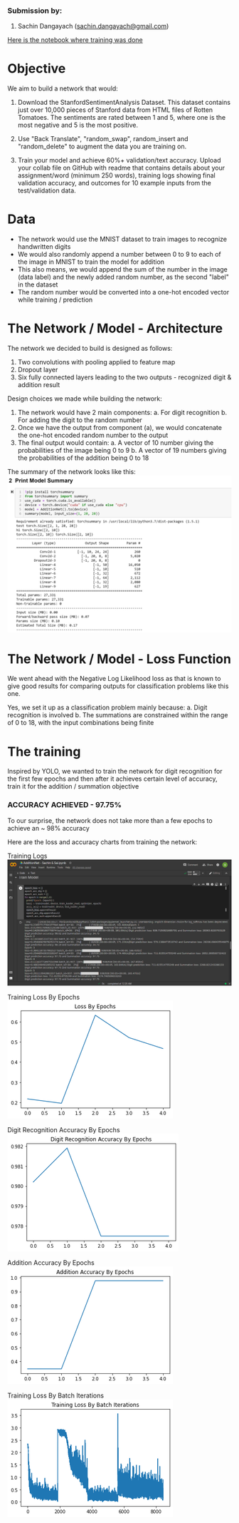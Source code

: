 
### Submission by:
1. Sachin Dangayach (sachin.dangayach@gmail.com)

[Here is the notebook where training was done](https://colab.research.google.com/drive/13-mpSe80XXG69Pz3y1SOP7HQmekAyggw?usp=sharing)

# Objective

We aim to build a network that would:

1) Download the StanfordSentimentAnalysis Dataset. This dataset contains just over 10,000 pieces of Stanford data from HTML files of Rotten Tomatoes. The sentiments are rated between 1 and 5, where one is the most negative and 5 is the most positive.

2) Use "Back Translate", "random_swap", random_insert and "random_delete" to augment the data you are training on.

3) Train your model and achieve 60%+ validation/text accuracy. Upload your collab file on GitHub with readme that contains details about your assignment/word (minimum 250 words), training logs showing final validation accuracy, and outcomes for 10 example inputs from the test/validation data.


# Data

- The network would use the MNIST dataset to train images to recognize handwritten digits
- We would also randomly append a number between 0 to 9 to each of the image in MNIST to train the model for addition
- This also means, we would append the sum of the number in the image (data label) and the newly added random number, as the second "label" in the dataset
- The random number would be converted into a one-hot encoded vector while training / prediction



# The Network / Model - Architecture

The network we decided to build is designed as follows:
1. Two convolutions with pooling applied to feature map
2. Dropout layer
3. Six fully connected layers leading to the two outputs - recognized digit & addition result

Design choices we made while building the network:
1. The network would have 2 main components:
  a. For digit recognition
  b. For adding the digit to the random number
2. Once we have the output from component (a), we would concatenate the one-hot encoded random number to the output
3. The final output would contain:
  a. A vector of 10 number giving the probabilities of the image being 0 to 9
  b. A vector of 19 numbers giving the probabilities of the addition being 0 to 18


The summary of the network looks like this:  
![Model Summary](https://github.com/SachinDangayach/END2.0/blob/main/Session3/images/Model%20Parameters.jpg)



# The Network / Model - Loss Function

We went ahead with the Negative Log Likelihood loss as that is known to give good results for comparing outputs for classification problems like this one.

Yes, we set it up as a classification problem mainly because:
  a. Digit recognition is involved
  b. The summations are constrained within the range of 0 to 18, with the input combinations being finite



# The training

Inspired by YOLO, we wanted to train the network for digit recognition for the first few epochs and then
after it achieves certain level of accuracy, train it for the addition / summation objective

### ACCURACY ACHIEVED - 97.75%
To our surprise, the network does not take more than a few epochs to achieve an ~ 98% accuracy

Here are the loss and accuracy charts from training the network:


Training Logs  
![Training Logs Screenshot](https://github.com/sairamsubramaniam/tsai_nlp/blob/master/end_course_v2/3_nn_practice/images/training_logs.png)


Training Loss By Epochs  
![Chart - Training Losses by Epochs](https://github.com/SachinDangayach/END2.0/blob/main/Session3/images/training_loss_by_epochs.png)


Digit Recognition Accuracy By Epochs  
![Chart - Digit Recognition Accuracy by Epochs](https://github.com/SachinDangayach/END2.0/blob/main/Session3/images/test_acc_by_epochs_dra.png)


Addition Accuracy By Epochs  
![Chart - Addition Accuracy by Epochs](https://github.com/SachinDangayach/END2.0/blob/main/Session3/images/test_acc_by_epochs_aa.png)


Training Loss By Batch Iterations  
![Chart - Training Losses by Epochs](https://github.com/SachinDangayach/END2.0/blob/main/Session3/images/training_loss_by_batch_iterations.png)
